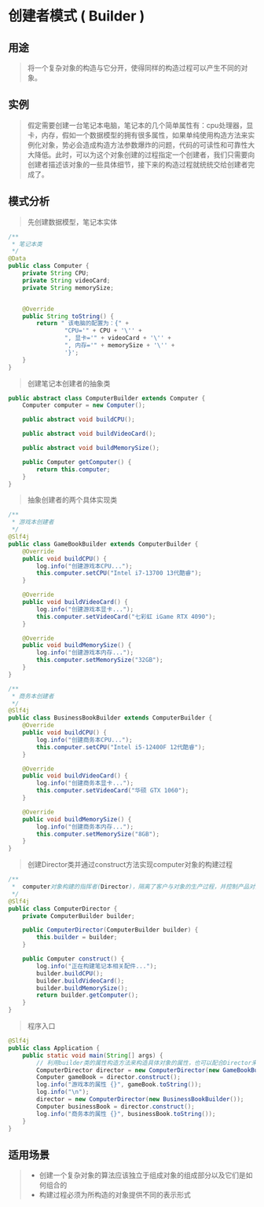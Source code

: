 # 创建者模式 ( Builder )

## 用途

> 将一个复杂对象的构造与它分开，使得同样的构造过程可以产生不同的对象。

## 实例

> 假定需要创建一台笔记本电脑，笔记本的几个简单属性有：cpu处理器，显卡，内存，假如一个数据模型的拥有很多属性，如果单纯使用构造方法来实例化对象，势必会造成构造方法参数爆炸的问题，代码的可读性和可靠性大大降低。此时，可以为这个对象创建的过程指定一个创建者，我们只需要向创建者描述该对象的一些具体细节，接下来的构造过程就统统交给创建者完成了。

## 模式分析

> 先创建数据模型，笔记本实体

```java
/**
 * 笔记本类
 */
@Data
public class Computer {
    private String CPU;
    private String videoCard;
    private String memorySize;


    @Override
    public String toString() {
        return " 该电脑的配置为：{" +
                "CPU='" + CPU + '\'' +
                ", 显卡='" + videoCard + '\'' +
                ", 内存='" + memorySize + '\'' +
                '}';
    }
}
```
> 创建笔记本创建者的抽象类

```java
public abstract class ComputerBuilder extends Computer {
    Computer computer = new Computer();

    public abstract void buildCPU();

    public abstract void buildVideoCard();

    public abstract void buildMemorySize();

    public Computer getComputer() {
        return this.computer;
    }
}
```

> 抽象创建者的两个具体实现类

```java
/**
 * 游戏本创建者
 */
@Slf4j
public class GameBookBuilder extends ComputerBuilder {
    @Override
    public void buildCPU() {
        log.info("创建游戏本CPU...");
        this.computer.setCPU("Intel i7-13700 13代酷睿");
    }

    @Override
    public void buildVideoCard() {
        log.info("创建游戏本显卡...");
        this.computer.setVideoCard("七彩虹 iGame RTX 4090");
    }

    @Override
    public void buildMemorySize() {
        log.info("创建游戏本内存...");
        this.computer.setMemorySize("32GB");
    }
}

/**
 * 商务本创建者
 */
@Slf4j
public class BusinessBookBuilder extends ComputerBuilder {
    @Override
    public void buildCPU() {
        log.info("创建商务本CPU...");
        this.computer.setCPU("Intel i5-12400F 12代酷睿");
    }

    @Override
    public void buildVideoCard() {
        log.info("创建商务本显卡...");
        this.computer.setVideoCard("华硕 GTX 1060");
    }

    @Override
    public void buildMemorySize() {
        log.info("创建商务本内存...");
        this.computer.setMemorySize("8GB");
    }
}
```

> 创建Director类并通过construct方法实现computer对象的构建过程

```java
/**
 *  computer对象构建的指挥者(Director)，隔离了客户与对象的生产过程，并控制产品对象的生产过程
 */
@Slf4j
public class ComputerDirector {
    private ComputerBuilder builder;

    public ComputerDirector(ComputerBuilder builder) {
        this.builder = builder;
    }

    public Computer construct() {
        log.info("正在构建笔记本相关配件...");
        builder.buildCPU();
        builder.buildVideoCard();
        builder.buildMemorySize();
        return builder.getComputer();
    }
}
```

> 程序入口

```java
@Slf4j
public class Application {
    public static void main(String[] args) {
        // 利用builder类的属性构造方法来构造具体对象的属性，也可以配合Director来隐藏具体构造细节，并将对象的创建过程隔离开来
        ComputerDirector director = new ComputerDirector(new GameBookBuilder());
        Computer gameBook = director.construct();
        log.info("游戏本的属性 {}", gameBook.toString());
        log.info("\n");
        director = new ComputerDirector(new BusinessBookBuilder());
        Computer businessBook = director.construct();
        log.info("商务本的属性 {}", businessBook.toString());
    }
}
```



## 适用场景

> * 创建一个复杂对象的算法应该独立于组成对象的组成部分以及它们是如何组合的
> * 构建过程必须为所构造的对象提供不同的表示形式